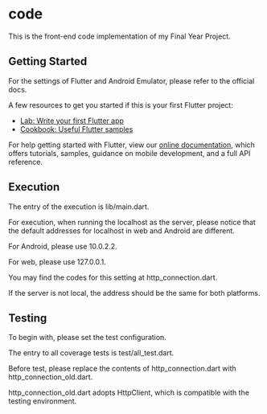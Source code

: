 # code

This is the front-end code implementation of my Final Year Project.


## Getting Started

For the settings of Flutter and Android Emulator, please refer to the official docs.

A few resources to get you started if this is your first Flutter project:

- [Lab: Write your first Flutter app](https://flutter.dev/docs/get-started/codelab)
- [Cookbook: Useful Flutter samples](https://flutter.dev/docs/cookbook)

For help getting started with Flutter, view our
[online documentation](https://flutter.dev/docs), which offers tutorials,
samples, guidance on mobile development, and a full API reference.

## Execution

The entry of the execution is lib/main.dart.

For execution, when running the localhost as the server, 
please notice that the default addresses for localhost in web and Android are different.

For Android, please use 10.0.2.2.

For web, please use 127.0.0.1.

You may find the codes for this setting at http_connection.dart. 

If the server is not local, the address should be the same for both platforms.

## Testing

To begin with, please set the test configuration.

The entry to all coverage tests is test/all_test.dart.

Before test, please replace the contents of http_connection.dart with http_connection_old.dart.

http_connection_old.dart adopts HttpClient, which is compatible with the testing environment. 
